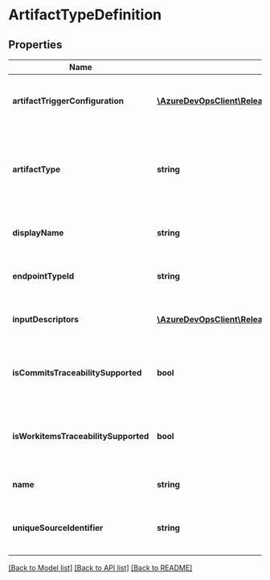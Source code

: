 # ArtifactTypeDefinition

## Properties
Name | Type | Description | Notes
------------ | ------------- | ------------- | -------------
**artifactTriggerConfiguration** | [**\AzureDevOpsClient\Release\AzureDevOpsClient\Release\Model\ArtifactTriggerConfiguration**](ArtifactTriggerConfiguration.md) | Gets or sets the artifact trigger configuration of artifact type definition. | [optional] 
**artifactType** | **string** | Gets or sets the artifact type of artifact type definition. Valid values are &#39;Build&#39;, &#39;Package&#39;, &#39;Source&#39; or &#39;ContainerImage&#39;. | [optional] 
**displayName** | **string** | Gets or sets the display name of artifact type definition. | [optional] 
**endpointTypeId** | **string** | Gets or sets the endpoint type id of artifact type definition. | [optional] 
**inputDescriptors** | [**\AzureDevOpsClient\Release\AzureDevOpsClient\Release\Model\InputDescriptor[]**](InputDescriptor.md) | Gets or sets the input descriptors of artifact type definition. | [optional] 
**isCommitsTraceabilitySupported** | **bool** | Gets or sets the is commits tracebility supported value of artifact type defintion. | [optional] 
**isWorkitemsTraceabilitySupported** | **bool** | Gets or sets the is workitems tracebility supported value of artifact type defintion. | [optional] 
**name** | **string** | Gets or sets the name of artifact type definition. | [optional] 
**uniqueSourceIdentifier** | **string** | Gets or sets the unique source identifier of artifact type definition. | [optional] 

[[Back to Model list]](../README.md#documentation-for-models) [[Back to API list]](../README.md#documentation-for-api-endpoints) [[Back to README]](../README.md)


